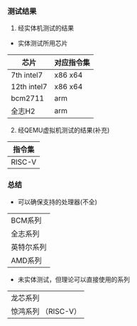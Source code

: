 ### 测试结果
1. 经实体机测试的结果
- 实体测试所用芯片

| 芯片          | 对应指令集   |
|-------------|---------|
| 7th intel7  | x86 x64 |
| 12th intel7 | x86 x64 |
| bcm2711     | arm     |
| 全志H2        | arm     |

2. 经QEMU虚拟机测试的结果(补充)

| 指令集  |
|--------|
| RISC-V |

### 总结
- 可以确保支持的处理器(不全)

||
|--------|
| BCM系列 |
| 全志系列  |
| 英特尔系列 |
|AMD系列 |
- 未实体测试，但理论可以直接使用的系列

|    |
|----|
| 龙芯系列 |
| 惊鸿系列 （RISC-V）|





